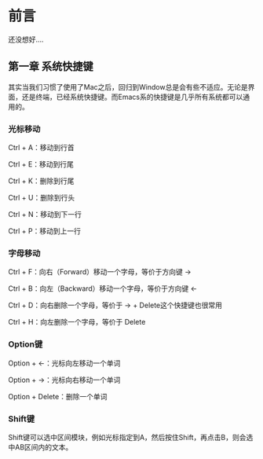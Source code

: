 # 前言
还没想好....

## 第一章 系统快捷键
其实当我们习惯了使用了Mac之后，回归到Window总是会有些不适应。无论是界面，还是终端，已经系统快捷键。而Emacs系的快捷键是几乎所有系统都可以通用的。

### 光标移动
Ctrl + A：移动到行首

Ctrl + E：移动到行尾

Ctrl + K：删除到行尾

Ctrl + U：删除到行头

Ctrl + N：移动到下一行

Ctrl + P：移动到上一行

### 字母移动

Ctrl + F：向右（Forward）移动一个字母，等价于方向键 →

Ctrl + B：向左（Backward）移动一个字母，等价于方向键 ←

Ctrl + D：向右删除一个字母，等价于 → + Delete这个快捷键也很常用

Ctrl + H：向左删除一个字母，等价于 Delete

### Option键

Option + ←：光标向左移动一个单词

Option + →：光标向右移动一个单词

Option + Delete：删除一个单词

### Shift键

Shift键可以选中区间模块，例如光标指定到A，然后按住Shift，再点击B，则会选中AB区间内的文本。

